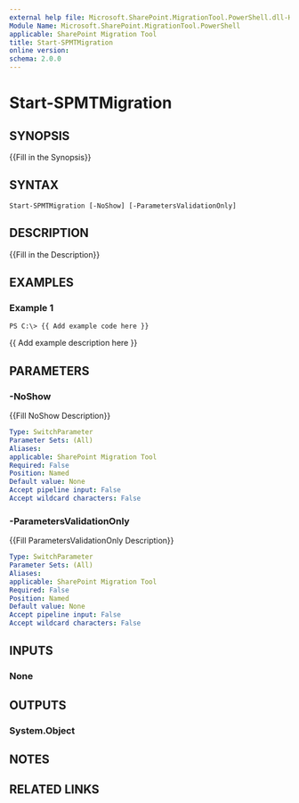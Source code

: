 ```yaml
---
external help file: Microsoft.SharePoint.MigrationTool.PowerShell.dll-Help.xml
Module Name: Microsoft.SharePoint.MigrationTool.PowerShell
applicable: SharePoint Migration Tool
title: Start-SPMTMigration
online version: 
schema: 2.0.0
---
```


# Start-SPMTMigration

## SYNOPSIS
{{Fill in the Synopsis}}

## SYNTAX

```
Start-SPMTMigration [-NoShow] [-ParametersValidationOnly]
```

## DESCRIPTION
{{Fill in the Description}}

## EXAMPLES

### Example 1
```
PS C:\> {{ Add example code here }}
```

{{ Add example description here }}

## PARAMETERS

### -NoShow
{{Fill NoShow Description}}

```yaml
Type: SwitchParameter
Parameter Sets: (All)
Aliases: 
applicable: SharePoint Migration Tool
Required: False
Position: Named
Default value: None
Accept pipeline input: False
Accept wildcard characters: False
```

### -ParametersValidationOnly
{{Fill ParametersValidationOnly Description}}

```yaml
Type: SwitchParameter
Parameter Sets: (All)
Aliases: 
applicable: SharePoint Migration Tool
Required: False
Position: Named
Default value: None
Accept pipeline input: False
Accept wildcard characters: False
```

## INPUTS

### None


## OUTPUTS

### System.Object

## NOTES

## RELATED LINKS

